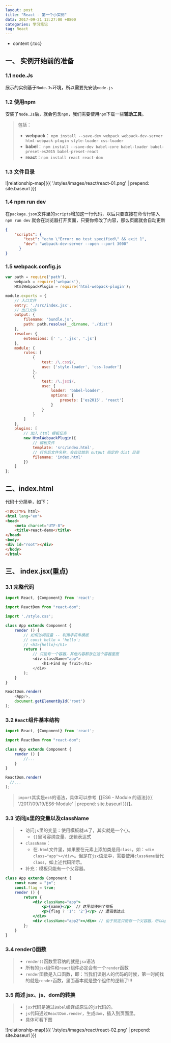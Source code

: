 ```yaml
---
layout: post
title: "React - 第一个小实例"
data: 2017-09-21 12:27:00 +0800
categories: 学习笔记
tag: React
---
```

* content
{:toc}

<!-- more -->

## 一、 实例开始前的准备

### 1.1 node.Js

展示的实例基于`Node.Js`环境，所以需要先安装`node.js`

### 1.2 使用npm

安装了`Node.Js`后，就会包含`npm`，我们需要使用`npm`下载一些**辅助工具**。

> 包括：
>   * **webpack**： `npm install --save-dev webpack webpack-dev-server html-webpack-plugin style-loader css-loader`
>   * **babel**： `npm install --save-dev babel-core babel-loader babel-preset-es2015 babel-preset-react`
>   * **react**：`npm install react react-dom`

### 1.3 文件目录

![relationship-map]({{ '/styles/images/react/react-01.png' | prepend: site.baseurl }})

### 1.4 npm run dev

在`package.json`文件里的`scripts`增加这一行代码，以后只要直接在命令行输入`npm run dev` 就会在浏览器打开页面，只要你修改了内容，那么页面就会自动更新

```json
{
    "scripts": {
        "test": "echo \"Error: no test specified\" && exit 1",
        "dev": "webpack-dev-server --open --port 3000"
      }
}
```

### 1.5 webpack.config.js

```js
var path = require('path'),
    webpack = require('webpack'),
    HtmlWebpackPlugin = require('html-webpack-plugin');

module.exports = {
    // 入口文件
    entry: './src/index.jsx',
    // 出口文件
    output: {
        filename: 'bundle.js',
        path: path.resolve(__dirname, './dist')
    },
    resolve: {
        extensions: [' ', '.jsx', '.js']
    },
    module: {
        rules: [
            {
                test: /\.css$/,
                use: ['style-loader', 'css-loader']
            },
            {
                test: /\.jsx$/,
                use: {
                    loader: 'babel-loader',
                    options: {
                        presets: ['es2015', 'react']
                    }
                }
            }
        ]
    },
    plugins: [
        // 加入 html 模板任务
        new HtmlWebpackPlugin({
            // 模板文件
            template: 'src/index.html',
            // 打包后文件名称，会自动放到 output 指定的 dist 目录
            filename: 'index.html'
        })
    ]
};
```


## 二、index.html

代码十分简单，如下：

```html
<!DOCTYPE html>
<html lang="en">
<head>
    <meta charset="UTF-8">
    <title>react-demo</title>
</head>
<body>
<div id="root"></div>
</body>
</html>
```

## 三、 index.jsx(重点)

### 3.1 完整代码

```js
import React, {Component} from 'react';

import ReactDom from "react-dom";

import './style.css';

class App extends Component {
    render () {
        // 如何访问变量 -- 利用字符串模板
        // const hello = 'hello';
        // <h1>{hello}</h1>
        return (
            // 只能有一个容器，其他内容都放在这个容器里面
            <div className="app">
                <h1>Find my fruit</h1>
            </div>
        );
    }
}

ReactDom.render(
    <App/>,
    document.getElementById('root')
);

```

### 3.2 `React`组件基本结构

```js
import React, {Component} from 'react';

import ReactDom from "react-dom";

class App extends Component {
    render () {
        //...
    }
}

ReactDom.render(
  //...
);
```

> `import`其实是`es6`的语法，具体可以参考【[ES6 - Module 的语法]({{ '/2017/09/19/ES6-Module' | prepend: site.baseurl }})】。

### 3.3 访问js里的变量以及className

> * 访问`js`里的变量：使用模板就`ok`了，其实就是一个`{}`。
>   * `{}`里可容纳变量、逻辑表达式
> * `className`：
>    * 在`.html`文件里，如果要在元素上添加类是用`class`，如：`<div class="app"></div>`。但是在`jsx`语法中，需要使用`className`替代`class`，如上述代码所示。
>* 补充：模板只能有一个父容器。
    
```jsx
class App extends Component {
    const name = "jm";
    const.flag = true;
    render () {
        return {
            <div className="app">
                <p>{name}</p>  // 这里就使用了模板
                <p>{flag ? '1': '2'}</p> // 逻辑表达式
            </div> 
            <div className="app2"></div> // 由于规定只能有一个父容器，所以app2是不能存在的
        };
    }
}
```

### 3.4 render()函数

> * `render()`函数里容纳的就是`jsx`语法 
> * 所有的`jsx`组件和`react`组件必定会有一个`render`函数
> * `render`函数是入口函数，即：当我们读别人的代码的时候，第一时间找的就是`render`函数，里面基本就是整个组件的逻辑了!!!

### 3.5 简述 jsx、js、dom的转换

> * `jsx`代码是通过`Babel`编译成原生的`js`代码的。
> * `js`代码通过`ReactDom.render`，生成`dom`，插入到页面里。
> * 具体可看下图

![relationship-map]({{ '/styles/images/react/react-02.png' | prepend: site.baseurl }})

